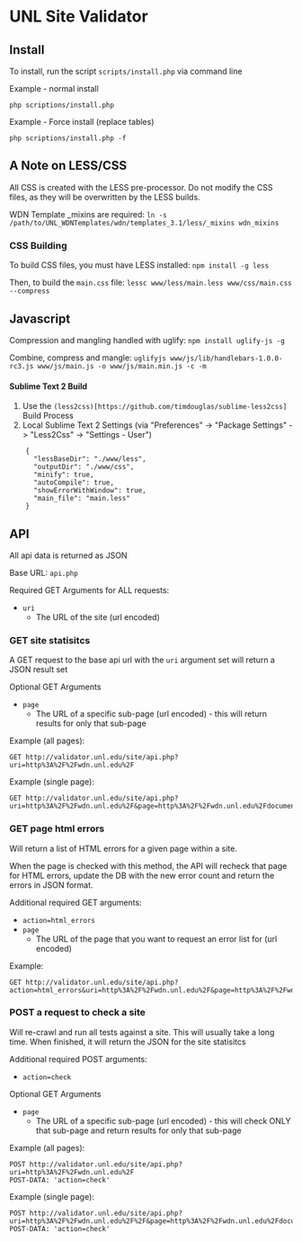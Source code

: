 # UNL Site Validator

## Install
To install, run the script `scripts/install.php` via command line

Example - normal install
```
php scriptions/install.php
```

Example - Force install (replace tables)
```
php scriptions/install.php -f
```

## A Note on LESS/CSS
All CSS is created with the LESS pre-processor. Do not modify the CSS files, as they will be overwritten by the LESS builds.

WDN Template _mixins are required:
`ln -s /path/to/UNL_WDNTemplates/wdn/templates_3.1/less/_mixins wdn_mixins`

### CSS Building
To build CSS files, you must have LESS installed:
`npm install -g less`

Then, to build the `main.css` file:
`lessc www/less/main.less www/css/main.css --compress`

## Javascript
Compression and mangling handled with uglify:
`npm install uglify-js -g`

Combine, compress and mangle:
`uglifyjs www/js/lib/handlebars-1.0.0-rc3.js www/js/main.js -o www/js/main.min.js -c -m`

#### Sublime Text 2 Build
1. Use the `(less2css)[https://github.com/timdouglas/sublime-less2css]` Build Process
2. Local Sublime Text 2 Settings (via "Preferences" -> "Package Settings" -> "Less2Css" -> "Settings - User")

```
    {
      "lessBaseDir": "./www/less",
      "outputDir": "./www/css",
      "minify": true,
      "autoCompile": true,
      "showErrorWithWindow": true,
      "main_file": "main.less"
    }
```

## API
All api data is returned as JSON

Base URL: `api.php`

Required GET Arguments for ALL requests:
* `uri`
  * The URL of the site (url encoded)

### GET site statisitcs
A GET request to the base api url with the `uri` argument set will return a JSON result set

Optional GET Arguments
* `page`
  * The URL of a specific sub-page (url encoded) - this will return results for only that sub-page

Example (all pages):
```
GET http://validator.unl.edu/site/api.php?uri=http%3A%2F%2Fwdn.unl.edu%2F
```

Example (single page):
```
GET http://validator.unl.edu/site/api.php?uri=http%3A%2F%2Fwdn.unl.edu%2F&page=http%3A%2F%2Fwdn.unl.edu%2Fdocumentation%2F
```

### GET page html errors
Will return a list of HTML errors for a given page within a site.

When the page is checked with this method, the API will recheck that page for HTML errors, update the DB with the new error count and return the errors in JSON format.

Additional required GET arguments:
* `action=html_errors`
* `page`
  * The URL of the page that you want to request an error list for (url encoded)

Example:
```
GET http://validator.unl.edu/site/api.php?action=html_errors&uri=http%3A%2F%2Fwdn.unl.edu%2F&page=http%3A%2F%2Fwdn.unl.edu%2F
```

### POST a request to check a site
Will re-crawl and run all tests against a site.  This will usually take a long time.  When finished, it will return the JSON for the site statisitcs 

Additional required POST arguments:
* `action=check`

Optional GET Arguments
* `page`
  * The URL of a specific sub-page (url encoded) - this will check ONLY that sub-page and return results for only that sub-page

Example (all pages):
```
POST http://validator.unl.edu/site/api.php?uri=http%3A%2F%2Fwdn.unl.edu%2F
POST-DATA: 'action=check'
```

Example (single page):
```
POST http://validator.unl.edu/site/api.php?uri=http%3A%2F%2Fwdn.unl.edu%2F%2F&page=http%3A%2F%2Fwdn.unl.edu%2Fdocumentation%2F
POST-DATA: 'action=check'
```
